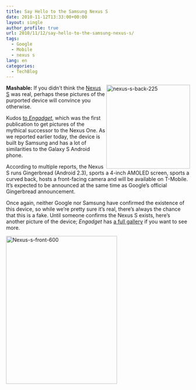 ```yaml
---
title: Say Hello to the Samsung Nexus S
date: 2010-11-12T13:33:00+00:00
layout: single
author_profile: true
url: 2010/11/12/say-hello-to-the-samsung-nexus-s/
tags:
  - Google
  - Mobile
  - nexus s
lang: en
categories: 
  - TechBlog
---
```

[<img title="nexus-s-back-225" border="0" alt="nexus-s-back-225" align="right" src="http://lh4.ggpht.com/_vaUVXcmC3OI/TN07KNUC7eI/AAAAAAAADIY/iFj2K6IRDNY/nexus-s-back-225_thumb.jpg?imgmax=800" width="229" height="229" />](http://lh3.ggpht.com/_vaUVXcmC3OI/TN07Hpib4FI/AAAAAAAADIU/04Z8A52cE-k/s1600-h/nexus-s-back-225%5B2%5D.jpg)**Mashable:** If you didn’t think the [Nexus S](http://mashable.com/2010/11/11/nexus-s-google/) was real, perhaps these pictures of the purported device will convince you otherwise. 

Kudos [to _Engadget_](http://www.engadget.com/2010/11/11/this-is-the-nexus-s/), which was the first publication to get pictures of the mythical successor to the Nexus One. As we reported earlier today, the device is built by Samsung and has a lot of similarities to the Galaxy S Android phone.

According to multiple reports, the Nexus S runs Gingerbread (Android 2.3), sports a 4-inch AMOLED screen, sports a curved back, hosts a front-facing camera and will be available on T-Mobile. It’s expected to be announced at the same time as Google’s official Gingerbread announcement.

Once again, neither Google nor Samsung have confirmed the existence of this device, so while we’re pretty sure it’s real, there’s always the chance that this is a fake. Until someone confirms the Nexus S exists, here’s another picture of the device; _Engadget_ has [a full gallery](http://www.engadget.com/2010/11/11/this-is-the-nexus-s/) if you want to see more.

[<img title="Nexus-s-front-600" border="0" alt="Nexus-s-front-600" src="http://lh5.ggpht.com/_vaUVXcmC3OI/TN07Odd2m_I/AAAAAAAADIg/23hCOw0wr5c/Nexus-s-front-600_thumb.jpg?imgmax=800" width="304" height="404" />](http://lh4.ggpht.com/_vaUVXcmC3OI/TN07MsE0-SI/AAAAAAAADIc/AIVQLQjAorY/s1600-h/Nexus-s-front-600%5B2%5D.jpg)